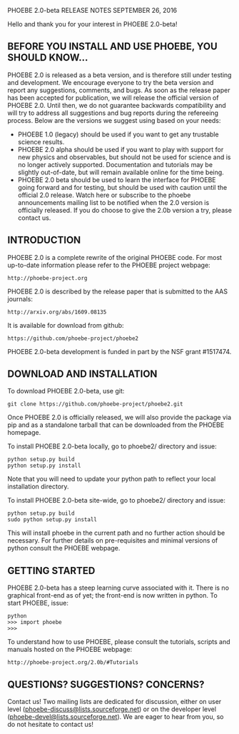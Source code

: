 PHOEBE 2.0-beta RELEASE NOTES                         SEPTEMBER 26, 2016


Hello and thank you for your interest in PHOEBE 2.0-beta!


BEFORE YOU INSTALL AND USE PHOEBE, YOU SHOULD KNOW...
-----------------------------------------------------

PHOEBE 2.0 is released as a beta version, and is therefore still under
testing and development. We encourage everyone to try the beta version
and report any suggestions, comments, and bugs. As soon as the release
paper has been accepted for publication, we will release the official
version of PHOEBE 2.0. Until then, we do not guarantee backwards
compatibility and will try to address all suggestions and bug reports
during the refereeing process. Below are the versions we suggest using
based on your needs:

* PHOEBE 1.0 (legacy) should be used if you want to get any trustable
  science results.
* PHOEBE 2.0 alpha should be used if you want to play with support for
  new physics and observables, but should not be used for science and is
  no longer actively supported. Documentation and tutorials may be
  slightly out-of-date, but will remain available online for the time
  being.
* PHOEBE 2.0 beta should be used to learn the interface for PHOEBE going
  forward and for testing, but should be used with caution until the
  official 2.0 release. Watch here or subscribe to the phoebe
  announcements mailing list to be notified when the 2.0 version is
  officially released. If you do choose to give the 2.0b version a try,
  please contact us.


INTRODUCTION
------------

PHOEBE 2.0 is a complete rewrite of the original PHOEBE code. For most
up-to-date information please refer to the PHOEBE project webpage:

    http://phoebe-project.org

PHOEBE 2.0 is described by the release paper that is submitted to the
AAS journals:

    http://arxiv.org/abs/1609.08135

It is available for download from github:

    https://github.com/phoebe-project/phoebe2

PHOEBE 2.0-beta development is funded in part by the NSF grant #1517474.


DOWNLOAD AND INSTALLATION
-------------------------

To download PHOEBE 2.0-beta, use git:

    git clone https://github.com/phoebe-project/phoebe2.git

Once PHOEBE 2.0 is officially released, we will also provide the package
via pip and as a standalone tarball that can be downloaded from the
PHOEBE homepage.

To install PHOEBE 2.0-beta locally, go to phoebe2/ directory and issue:

    python setup.py build
    python setup.py install

Note that you will need to update your python path to reflect your local
installation directory.

To install PHOEBE 2.0-beta site-wide, go to phoebe2/ directory and
issue:

    python setup.py build
    sudo python setup.py install

This will install phoebe in the current path and no further action
should be necessary. For further details on pre-requisites and minimal
versions of python consult the PHOEBE webpage.


GETTING STARTED
---------------

PHOEBE 2.0-beta has a steep learning curve associated with it. There is
no graphical front-end as of yet; the front-end is now written in
python. To start PHOEBE, issue:

    python
    >>> import phoebe
    >>> 

To understand how to use PHOEBE, please consult the tutorials, scripts
and manuals hosted on the PHOEBE webpage:

    http://phoebe-project.org/2.0b/#Tutorials


QUESTIONS? SUGGESTIONS? CONCERNS?
---------------------------------

Contact us! Two mailing lists are dedicated for discussion, either on
user level (phoebe-discuss@lists.sourceforge.net) or on the developer
level (phoebe-devel@lists.sourceforge.net). We are eager to hear from
you, so do not hesitate to contact us!
